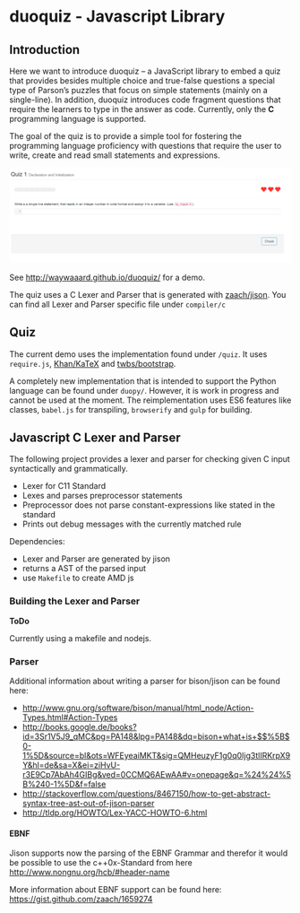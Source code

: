 duoquiz - Javascript Library
=======
## Introduction
Here we want to introduce duoquiz – a JavaScript library to embed a quiz that provides besides multiple choice and true-false questions a special type of Parson’s puzzles that focus on simple statements (mainly on a single-line). In addition, duoquiz introduces code fragment questions that require the learners to type in the answer as code. Currently, only the **C** programming language is supported.

The goal of the quiz is to provide a simple tool for fostering the programming language proficiency with questions that require the user to write, create and read small statements and expressions.

![](docs/duoquiz.png)

See http://waywaaard.github.io/duoquiz/ for a demo.

The quiz uses a C Lexer and Parser that is generated with [zaach/jison](https://github.com/zaach/jison/). You can find all Lexer and Parser specific file under ```compiler/c```

## Quiz
The current demo uses the implementation found under ```/quiz```. It uses ```require.js```, [Khan/KaTeX](https://github.com/Khan/KaTeX/) and [twbs/bootstrap](https://github.com/twbs/bootstrap/).

A completely new implementation that is intended to support the Python language can be found under ```duopy/```. However, it is work in progress and cannot be used at the moment. The reimplementation uses ES6 features like classes, ```babel.js``` for transpiling, ```browserify``` and ```gulp``` for building.

## Javascript C Lexer and Parser
The following project provides a lexer and parser for checking given C input syntactically and grammatically.
* Lexer for C11 Standard
* Lexes and parses preprocessor statements
* Preprocessor does not parse constant-expressions like stated in the standard
* Prints out debug messages with the currently matched rule

Dependencies:
* Lexer and Parser are generated by jison
* returns a AST of the parsed input
* use ```Makefile``` to create AMD js

### Building the Lexer and Parser
**ToDo**

Currently using a makefile and nodejs.

### Parser
Additional information about writing a parser for bison/jison can be found here:
* http://www.gnu.org/software/bison/manual/html_node/Action-Types.html#Action-Types
* http://books.google.de/books?id=3Sr1V5J9_qMC&pg=PA148&lpg=PA148&dq=bison+what+is+$$%5B$0-1%5D&source=bl&ots=WFEyeaiMKT&sig=QMHeuzyF1g0q0Ijg3tlIRKrpX9Y&hl=de&sa=X&ei=ziHvU-r3E9Cp7AbAh4GIBg&ved=0CCMQ6AEwAA#v=onepage&q=%24%24%5B%240-1%5D&f=false
* http://stackoverflow.com/questions/8467150/how-to-get-abstract-syntax-tree-ast-out-of-jison-parser
* http://tldp.org/HOWTO/Lex-YACC-HOWTO-6.html

#### EBNF
Jison supports now the parsing of the EBNF Grammar and therefor it would be possible to use the
c++0x-Standard from here http://www.nongnu.org/hcb/#header-name

More information about EBNF support can be found here: https://gist.github.com/zaach/1659274
